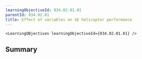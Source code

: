 ```yaml
---
learningObjectiveId: 034.02.01.01
parentId: 034.02.01
title: Effect of variables on SE helicopter performance
---
```


```tsx eval
<LearningOBjectives learningObjectiveId={034.02.01.01} />
```

## Summary
